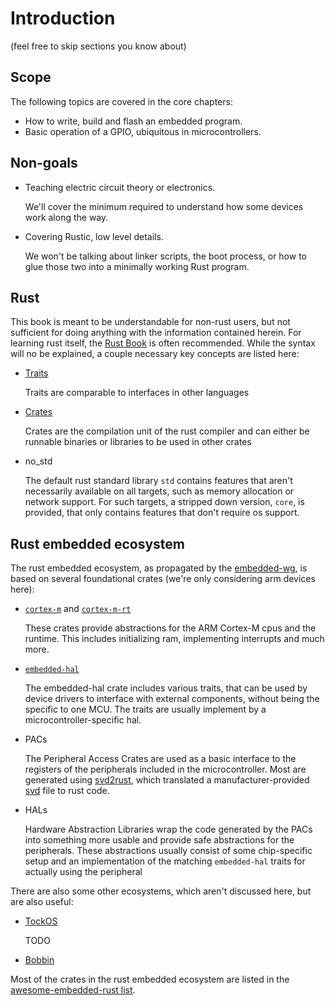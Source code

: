 # Introduction
(feel free to skip sections you know about)

## Scope

The following topics are covered in the core chapters:

- How to write, build and flash an embedded program.
- Basic operation of a GPIO, ubiquitous in microcontrollers.

## Non-goals

- Teaching electric circuit theory or electronics.

  We'll cover the minimum required to understand how some devices work along the way.

- Covering Rustic, low level details.

  We won't be talking about linker scripts, the boot process,
  or how to glue those two into a minimally working Rust program.

## Rust

This book is meant to be understandable for non-rust users, but not sufficient
for doing anything with the information contained herein. For learning rust
itself, the [Rust Book](https://doc.rust-lang.org/book/) is often recommended.
While the syntax will no be explained, a couple necessary key concepts are listed here:
- [Traits](https://doc.rust-lang.org/reference/items/traits.html)

  Traits are comparable to interfaces in other languages

- [Crates](https://doc.rust-lang.org/reference/crates-and-source-files.html)

  Crates are the compilation unit of the rust compiler and can either be
  runnable binaries or libraries to be used in other crates

- no_std
  
  The default rust standard library `std` contains features that aren't
  necessarily available on all targets, such as memory allocation or network support.
  For such targets, a stripped down version, `core`, is provided, that only
  contains features that don't require os support.

## Rust embedded ecosystem
The rust embedded ecosystem, as propagated by the
[embedded-wg](https://github.com/rust-embedded/wg), is based on several
 foundational crates (we're only considering arm devices here):
- [`cortex-m`](https://github.com/rust-embedded/cortex-m) and
  [`cortex-m-rt`](https://github.com/rust-embedded/cortex-m-rt)

  These crates provide abstractions for the ARM Cortex-M cpus and the runtime.
  This includes initializing ram, implementing interrupts and much more.

- [`embedded-hal`](https://github.com/rust-embedded/embedded-hal)

  The embedded-hal crate includes various traits, that can be used by device
  drivers to interface with external components, without being the specific to
  one MCU. The traits are usually implement by a microcontroller-specific hal.

- PACs

  The Peripheral Access Crates are used as a basic interface to the registers of
  the peripherals included in the microcontroller. Most are generated using
  [svd2rust](https://github.com/rust-embedded/svd2rust), which translated a
  manufacturer-provided
  [svd](https://www.keil.com/pack/doc/CMSIS/SVD/html/svd_Format_pg.html) file to
  rust code.

- HALs

  Hardware Abstraction Libraries wrap the code generated by the PACs into
  something more usable and provide safe abstractions for the peripherals. These
  abstractions usually consist of some chip-specific setup and an implementation
  of the matching `embedded-hal` traits for actually using the peripheral

There are also some other ecosystems, which aren't discussed here, but are also useful:
- [TockOS](https://www.tockos.org/)

  TODO

- [Bobbin](https://github.com/bobbin-rs/)


Most of the crates in the rust embedded ecosystem are listed in the
[awesome-embedded-rust list](https://github.com/rust-embedded/awesome-embedded-rust).
